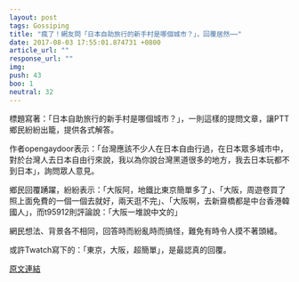 ```yaml
---
layout: post
tags: Gossiping
title: "瘋了！網友問「日本自助旅行的新手村是哪個城市？」，回覆居然⋯⋯"
date: 2017-08-03 17:55:01.874731 +0800
article_url: ""
response_url: ""
img: 
push: 43
boo: 1
neutral: 32
---
```


標題寫著：「日本自助旅行的新手村是哪個城市？」，一則這樣的提問文章，讓PTT鄉民紛紛出籠，提供各式解答。

作者opengaydoor表示：「台灣應該不少人在日本自由行過，在日本眾多城市中，對於台灣人去日本自由行來說，我以為你說台灣黑道很多的地方，我去日本玩都不到日本」，詢問眾人意見。

鄉民回覆踴躍，紛紛表示：「大阪阿，地鐵比東京簡單多了」、「大阪，周遊卷買了照上面免費的一個一個去就好，兩天逛不完」、「大阪啊，去新齋橋都是中台香港韓國人」，而t95912則評論說：「大阪一堆說中文的」

網民想法、背景各不相同，回答時而紛亂時而搞怪，難免有時令人摸不著頭緒。

或許Twatch寫下的：「東京，大阪，超簡單」，是最認真的回覆。

<a href = "https://www.ptt.cc/bbs/Gossiping/M.1501743884.A.5CA.html">原文連結</a>


